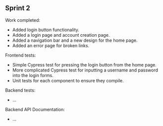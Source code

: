 ## Sprint 2

Work completed:
  - Added login button functionality.
  - Added a login page and account creation page.
  - Added a navigation bar and a new design for the home page.
  - Added an error page for broken links.

Frontend tests:
  - Simple Cypress test for pressing the login button from the home page.
  - More complicated Cypress test for inputting a username and password into the login forms.
  - Unit tests for each component to ensure they compile.

Backend tests:
  - ...

Backend API Documentation:
  - ...
